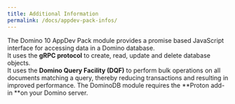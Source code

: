 ```yaml
---
title: Additional Information
permalink: /docs/appdev-pack-infos/
---
```


The Domino 10 AppDev Pack module provides a promise based JavaScript interface for accessing data in a Domino database. 
<br />
It uses the **gRPC protocol** to create, read, update and delete database objects. 
<br />
It uses the **Domino Query Facility (DQF)** to perform bulk operations on all documents matching a query, thereby reducing transactions and 
resulting in improved performance. The DominoDB module requires the **Proton add-in **on your Domino server.                    
